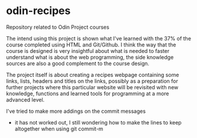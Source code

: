 # odin-recipes
Repository related to Odin Project courses

The intend using this project is shown what I've learned with the 37% of the course completed using HTML and Git/Github. I think the way that the course is designed is very insightful about what is needed to faster understand what is about the web programming, the side knowledge sources are also a good complement to the course design. 

The project itself is about creating a recipes webpage containing some links, lists, headers and titles on the links, possibly as a preparation for further projects where this particular website will be revisited with new knowledge, functions and learned tools for programming at a more advanced level. 

I've tried to make more addings on the commit messages
   - it has not worked out, I still wondering how to make the lines to keep altogether when using git commit-m